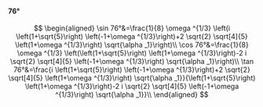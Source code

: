#### 76°

$$
\begin{aligned}
\sin 76°&=\frac{1}{8} \omega ^{1/3} \left(i \left(1+\sqrt{5}\right) \left(-1+\omega ^{1/3}\right)+2 \sqrt{2} \sqrt[4]{5} \left(1+\omega ^{1/3}\right) \sqrt{\alpha
_1}\right)\\
\cos 76°&=\frac{1}{8} \omega ^{1/3} \left(\left(1+\sqrt{5}\right) \left(1+\omega ^{1/3}\right)-2 i \sqrt{2} \sqrt[4]{5} \left(-1+\omega ^{1/3}\right) \sqrt{\alpha
_1}\right)\\
\tan 76°&=\frac{i \left(1+\sqrt{5}\right) \left(-1+\omega ^{1/3}\right)+2 \sqrt{2} \sqrt[4]{5} \left(1+\omega ^{1/3}\right) \sqrt{\alpha _1}}{\left(1+\sqrt{5}\right)
\left(1+\omega ^{1/3}\right)-2 i \sqrt{2} \sqrt[4]{5} \left(-1+\omega ^{1/3}\right) \sqrt{\alpha _1}}\\
\end{aligned}
$$

